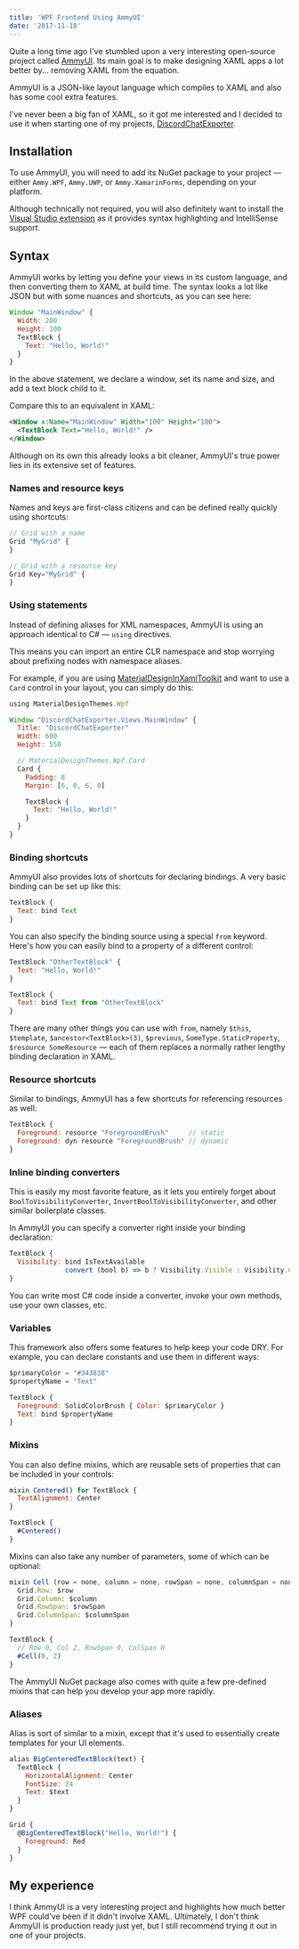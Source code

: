 ```yaml
---
title: 'WPF Frontend Using AmmyUI'
date: '2017-11-18'
---
```


Quite a long time ago I've stumbled upon a very interesting open-source project called [AmmyUI](https://github.com/AmmyUI/AmmyUI). Its main goal is to make designing XAML apps a lot better by... removing XAML from the equation.

AmmyUI is a JSON-like layout language which compiles to XAML and also has some cool extra features.

I've never been a big fan of XAML, so it got me interested and I decided to use it when starting one of my projects, [DiscordChatExporter](https://github.com/Tyrrrz/DiscordChatExporter).

## Installation

To use AmmyUI, you will need to add its NuGet package to your project — either `Ammy.WPF`, `Ammy.UWP`, or `Ammy.XamarinForms`, depending on your platform.

Although technically not required, you will also definitely want to install the [Visual Studio extension](https://marketplace.visualstudio.com/items?itemName=ionoy.Ammy) as it provides syntax highlighting and IntelliSense support.

## Syntax

AmmyUI works by letting you define your views in its custom language, and then converting them to XAML at build time. The syntax looks a lot like JSON but with some nuances and shortcuts, as you can see here:

```javascript
Window "MainWindow" {
  Width: 200
  Height: 100
  TextBlock {
    Text: "Hello, World!"
  }
}
```

In the above statement, we declare a window, set its name and size, and add a text block child to it.

Compare this to an equivalent in XAML:

```xml
<Window x:Name="MainWindow" Width="100" Height="100">
  <TextBlock Text="Hello, World!" />
</Window>
```

Although on its own this already looks a bit cleaner, AmmyUI's true power lies in its extensive set of features.

### Names and resource keys

Names and keys are first-class citizens and can be defined really quickly using shortcuts:

```javascript
// Grid with a name
Grid "MyGrid" {
}

// Grid with a resource key
Grid Key="MyGrid" {
}
```

### Using statements

Instead of defining aliases for XML namespaces, AmmyUI is using an approach identical to C# — `using` directives.

This means you can import an entire CLR namespace and stop worrying about prefixing nodes with namespace aliases.

For example, if you are using [MaterialDesignInXamlToolkit](https://github.com/ButchersBoy/MaterialDesignInXamlToolkit) and want to use a `Card` control in your layout, you can simply do this:

```javascript
using MaterialDesignThemes.Wpf

Window "DiscordChatExporter.Views.MainWindow" {
  Title: "DiscordChatExporter"
  Width: 600
  Height: 550

  // MaterialDesignThemes.Wpf.Card
  Card {
    Padding: 8
    Margin: [6, 0, 6, 0]

    TextBlock {
      Text: "Hello, World!"
    }
  }
}
```

### Binding shortcuts

AmmyUI also provides lots of shortcuts for declaring bindings. A very basic binding can be set up like this:

```javascript
TextBlock {
  Text: bind Text
}
```

You can also specify the binding source using a special `from` keyword. Here's how you can easily bind to a property of a different control:

```javascript
TextBlock "OtherTextBlock" {
  Text: "Hello, World!"
}

TextBlock {
  Text: bind Text from "OtherTextBlock"
}
```

There are many other things you can use with `from`, namely `$this`, `$template`, `$ancestor<TextBlock>(3)`, `$previous`, `SomeType.StaticProperty`, `$resource SomeResource` — each of them replaces a normally rather lengthy binding declaration in XAML.

### Resource shortcuts

Similar to bindings, AmmyUI has a few shortcuts for referencing resources as well:

```javascript
TextBlock {
  Foreground: resource "ForegroundBrush"     // static
  Foreground: dyn resource "ForegroundBrush" // dynamic
}
```

### Inline binding converters

This is easily my most favorite feature, as it lets you entirely forget about `BoolToVisibilityConverter`, `InvertBoolToVisibilityConverter`, and other similar boilerplate classes.

In AmmyUI you can specify a converter right inside your binding declaration:

```javascript
TextBlock {
  Visibility: bind IsTextAvailable
              convert (bool b) => b ? Visibility.Visible : Visibility.Collapsed
}
```

You can write most C# code inside a converter, invoke your own methods, use your own classes, etc.

### Variables

This framework also offers some features to help keep your code DRY. For example, you can declare constants and use them in different ways:

```javascript
$primaryColor = "#343838"
$propertyName = "Text"

TextBlock {
  Foreground: SolidColorBrush { Color: $primaryColor }
  Text: bind $propertyName
}
```

### Mixins

You can also define mixins, which are reusable sets of properties that can be included in your controls:

```javascript
mixin Centered() for TextBlock {
  TextAlignment: Center
}

TextBlock {
  #Centered()
}
```

Mixins can also take any number of parameters, some of which can be optional:

```javascript
mixin Cell (row = none, column = none, rowSpan = none, columnSpan = none) for FrameworkElement {
  Grid.Row: $row
  Grid.Column: $column
  Grid.RowSpan: $rowSpan
  Grid.ColumnSpan: $columnSpan
}

TextBlock {
  // Row 0, Col 2, RowSpan 0, ColSpan 0
  #Cell(0, 2)
}
```

The AmmyUI NuGet package also comes with quite a few pre-defined mixins that can help you develop your app more rapidly.

### Aliases

Alias is sort of similar to a mixin, except that it's used to essentially create templates for your UI elements.

```javascript
alias BigCenteredTextBlock(text) {
  TextBlock {
    HorizontalAlignment: Center
    FontSize: 24
    Text: $text
  }
}

Grid {
  @BigCenteredTextBlock("Hello, World!") {
    Foreground: Red
  }
}
```

## My experience

I think AmmyUI is a very interesting project and highlights how much better WPF could've been if it didn't involve XAML. Ultimately, I don't think AmmyUI is production ready just yet, but I still recommend trying it out in one of your projects.
